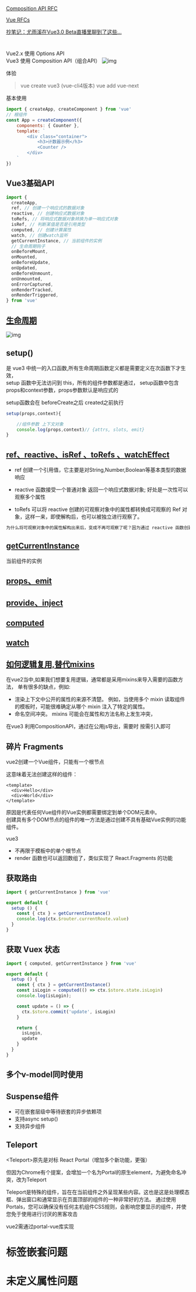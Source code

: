 [Composition API RFC](https://composition-api.vuejs.org/#summary)


[Vue RFCs](https://github.com/vuejs/rfcs/blob/function-apis/active-rfcs)

[抄笔记：尤雨溪在Vue3.0 Beta直播里聊到了这些…](https://juejin.im/post/5e9f6b3251882573a855cd52)

# 
Vue2.x 使用 Options API   
Vue3 使用 Composition API（组合API）
![img](./src/assets/optionsAPI_compositionAPI.jpg)


体验
>vue create vue3 (vue-cli4版本)
>vue add vue-next 

基本使用
```js
import { createApp, createComponent } from 'vue'
// 根组件
const App = createComponent({
    components: { Counter },
    template: `
        <div class="container">
            <h3>计数器示例</h3>
            <Counter />
        </div>
    `
})
```



## Vue3基础API
```js
import {
  createApp,
  ref, // 创建一个响应式的数据对象
  reactive, // 创建响应式数据对象
  toRefs, // 将响应式数据对象转换为单一响应式对象
  isRef, // 判断某值是否是引用类型
  computed, // 创建计算属性
  watch, // 创建watch监听
  getCurrentInstance, // 当前组件的实例
  // 生命周期钩子
  onBeforeMount,
  onMounted,
  onBeforeUpdate,
  onUpdated,
  onBeforeUnmount,
  onUnmounted,
  onErrorCaptured,
  onRenderTracked,
  onRenderTriggered,
} from 'vue'

```

## [生命周期](/src/components/LifeCycle)
![img](./src/assets/hook.jpg)


## setup()
是 vue3 中统一的入口函数,所有生命周期函数定义都是需要定义在次函数下才生效，  
setup 函数中无法访问到 this，所有的组件参数都是通过， 
setup函数中包含props和context参数，props参数默认是响应式的

setup函数会在 beforeCreate之后 created之前执行
```js
setup(props,context){

    //组件参数 上下文对象
    console.log(props,context)// {attrs, slots, emit}
} 
```

## [ref、reactive、isRef 、toRefs 、watchEffect](/src/components/Reactive)
* ref 创建一个引用值，它主要是对String,Number,Boolean等基本类型的数据响应

* reactive 函数接受一个普通对象 返回一个响应式数据对象; 好处是一次性可以观察多个属性

* toRefs 可以将 reactive 创建的可观察对象中的属性都转换成可观察的 Ref 对象，这样一来，即使解构后，也可以被独立进行观察了。

```html
为什么将可观察对象中的属性解构出来后，变成不再可观察了呢？因为通过 reactive 函数创建的可观察对象，内部的属性本身并不是可观察类型的，对他们访问和观察其实都是通过Proxy代理访问来实现的。如果将这些属性解构，这些属性就不再通过原对象的代理来访问了，就无法再进行观察。
```

## [getCurrentInstance](/src/components/GetCurrentInstance)
当前组件的实例


## [props、emit](/src/components/Props_Emit)

## [provide、inject](/src/components/Provide_Inject)

## [computed](/src/components/Computed)

## [watch](/src/components/Watch)

## [如何逻辑复用,替代mixins](/src/components/Mixins)
在vue2当中,如果我们想要复用逻辑，通常都是采用mixins来导入需要的函数方法，
单有很多的缺点，例如:
* 渲染上下文中公开的属性的来源不清楚。 例如，当使用多个 mixin 读取组件的模板时，可能很难确定从哪个 mixin 注入了特定的属性。
* 命名空间冲突。 mixins 可能会在属性和方法名称上发生冲突，

在vue3 利用CompositionAPI，通过在公用js导出，需要时 按需引入即可

## 碎片 Fragments
vue2创建一个Vue组件，只能有一个根节点

这意味着无法创建这样的组件：
```vue
<template>
  <div>Hello</div>
  <div>World</div>
</template>
```
原因是代表任何Vue组件的Vue实例都需要绑定到单个DOM元素中。  
创建具有多个DOM节点的组件的唯一方法是通过创建不具有基础Vue实例的功能组件。

vue3 
* 不再限于模板中的单个根节点
* render 函数也可以返回数组了，类似实现了 React.Fragments 的功能 

## 获取路由
```js
import { getCurrentInstance } from 'vue'

export default {
  setup () {
    const { ctx } = getCurrentInstance()
    console.log(ctx.$router.currentRoute.value)
  }
}
```

## 获取 Vuex 状态
```js
import { computed, getCurrentInstance } from 'vue'

export default {
  setup () {
    const { ctx } = getCurrentInstance()
    const isLogin = computed(() => ctx.$store.state.isLogin)
    console.log(isLogin);

    const update = () => {
      ctx.$store.commit('update', isLogin)
    }

    return {
      isLogin,
      update
    }
  }
}
```


## 多个v-model同时使用

## Suspense组件
* 可在嵌套层级中等待嵌套的异步依赖项
* 支持async setup()
* 支持异步组件


## Teleport
\<Teleport\>原先是对标 React Portal（增加多个新功能，更强）

但因为Chrome有个提案，会增加一个名为Portal的原生element，为避免命名冲突，改为Teleport

Teleport是特殊的组件，旨在在当前组件之外呈现某些内容。这也是这是处理模态框、弹出窗口和通常显示在页面顶部的组件的一种非常好的方法。
通过使用Portals，您可以确保没有任何主机组件CSS规则，会影响您要显示的组件，并使您免于使用进行讨厌的黑客攻击

vue2需通过portal-vue库实现

# 标签嵌套问题

# 未定义属性问题

